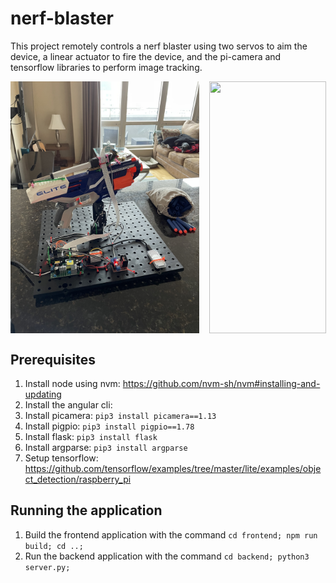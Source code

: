 # nerf-blaster
This project remotely controls a nerf blaster using two servos to aim the device, a linear actuator to fire the device, and the pi-camera and tensorflow libraries to perform image tracking.

<div style="display: flex; gap: 1rem;">
  <img src="images/Device.jpeg" height="403.2" width="302.4">
  <img src="images/Website.PNG" height="403.2" width="187">
</div>

## Prerequisites
1. Install node using nvm: https://github.com/nvm-sh/nvm#installing-and-updating
2. Install the angular cli: 
3. Install picamera: `pip3 install picamera==1.13`
4. Install pigpio: `pip3 install pigpio==1.78`
5. Install flask: `pip3 install flask`
6. Install argparse: `pip3 install argparse`
7. Setup tensorflow: https://github.com/tensorflow/examples/tree/master/lite/examples/object_detection/raspberry_pi

## Running the application
1. Build the frontend application with the command `cd frontend; npm run build; cd ..;`
2. Run the backend application with the command `cd backend; python3 server.py;`
